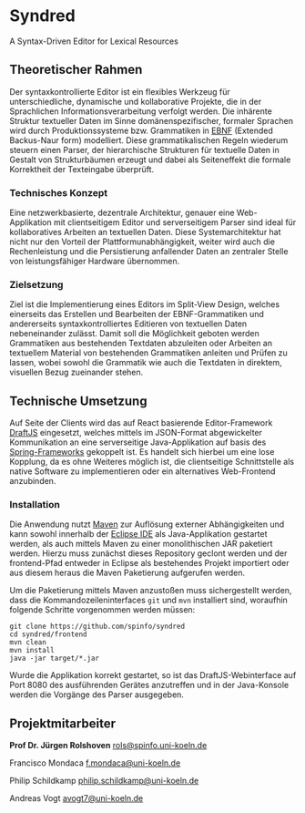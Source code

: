 # Syndred

A Syntax-Driven Editor for Lexical Resources


## Theoretischer Rahmen

Der syntaxkontrollierte Editor ist ein flexibles Werkzeug für unterschiedliche, dynamische und kollaborative Projekte, die in der Sprachlichen Informationsverarbeitung verfolgt werden. Die inhärente Struktur textueller Daten im Sinne domänenspezifischer, formaler Sprachen wird durch Produktionssysteme bzw. Grammatiken in [EBNF](https://en.wikipedia.org/wiki/Extended_Backus-Naur_form) (Extended Backus-Naur form) modelliert. Diese grammatikalischen Regeln wiederum steuern einen Parser, der hierarchische Strukturen für textuelle Daten in Gestalt von Strukturbäumen erzeugt und dabei als Seiteneffekt die formale Korrektheit der Texteingabe überprüft.


### Technisches Konzept

Eine netzwerkbasierte, dezentrale Architektur, genauer eine Web-Applikation mit clientseitigem Editor und serverseitigem Parser sind ideal für kollaboratives Arbeiten an textuellen Daten. Diese Systemarchitektur hat nicht nur den Vorteil der Plattformunabhängigkeit, weiter wird auch die Rechenleistung und die Persistierung anfallender Daten an zentraler Stelle von leistungsfähiger Hardware übernommen.


### Zielsetzung

Ziel ist die Implementierung eines Editors im Split-View Design, welches einerseits das Erstellen und Bearbeiten der EBNF-Grammatiken und andererseits syntaxkontrolliertes Editieren von textuellen Daten nebeneinander zulässt. Damit soll die Möglichkeit geboten werden Grammatiken aus bestehenden Textdaten abzuleiten oder Arbeiten an textuellem Material von bestehenden Grammatiken anleiten und Prüfen zu lassen, wobei sowohl die Grammatik wie auch die Textdaten in direktem, visuellen Bezug zueinander stehen.


## Technische Umsetzung

Auf Seite der Clients wird das auf React basierende Editor-Framework [DraftJS](https://draftjs.org) eingesetzt, welches mittels im JSON-Format abgewickelter Kommunikation an eine serverseitige Java-Applikation auf basis des [Spring-Frameworks](https://spring.io) gekoppelt ist. Es handelt sich hierbei um eine lose Kopplung, da es ohne Weiteres möglich ist, die clientseitige Schnittstelle als native Software zu implementieren oder ein alternatives Web-Frontend anzubinden.


### Installation

Die Anwendung nutzt [Maven](https://maven.apache.org) zur Auflösung externer Abhängigkeiten und kann sowohl innerhalb der [Eclipse IDE](https://www.eclipse.org) als Java-Applikation gestartet werden, als auch mittels Maven zu einer monolithischen JAR paketiert werden. Hierzu muss zunächst dieses Repository geclont werden und der frontend-Pfad entweder in Eclipse als bestehendes Projekt importiert oder aus diesem heraus die Maven Paketierung aufgerufen werden.

Um die Paketierung mittels Maven anzustoßen muss sichergestellt werden, dass die Kommandozeileninterfaces `git` und `mvn` installiert sind, woraufhin folgende Schritte vorgenommen werden müssen:

	git clone https://github.com/spinfo/syndred
	cd syndred/frontend
	mvn clean
	mvn install
	java -jar target/*.jar

Wurde die Applikation korrekt gestartet, so ist das DraftJS-Webinterface auf Port 8080 des ausführenden Gerätes anzutreffen und in der Java-Konsole werden die Vorgänge des Parser ausgegeben.


## Projektmitarbeiter

**Prof Dr. Jürgen Rolshoven** <rols@spinfo.uni-koeln.de>

Francisco Mondaca <f.mondaca@uni-koeln.de>

Philip Schildkamp <philip.schildkamp@uni-koeln.de>

Andreas Vogt <avogt7@uni-koeln.de>
